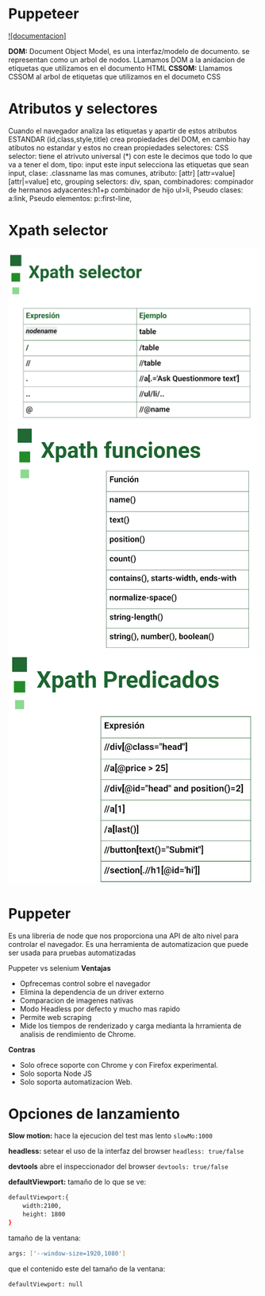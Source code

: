 # Puppeteer
[![documentacion]](https://static.platzi.com/media/public/uploads/2-slides_23b1cb97-bddc-42d3-aeb1-f9134a9b9fb9.pdf)

**DOM:** Document Object Model, es una interfaz/modelo de documento. se representan como un arbol de nodos. LLamamos DOM a la anidacion de etiquetas que utilizamos en el documento HTML
**CSSOM:** Llamamos CSSOM al arbol de etiquetas que utilizamos en el documeto CSS

# Atributos y selectores
Cuando el navegador analiza las etiquetas y apartir de estos atributos ESTANDAR (id,class,style,title) crea propiedades del DOM, en cambio hay atibutos no estandar y estos no crean propiedades
selectores: CSS selector: tiene el atrivuto universal (*) con este le decimos que todo lo que va a tener el dom, tipo: input este input selecciona las etiquetas que sean input, clase: .classname las mas comunes, atributo: [attr] [attr=value] [attr|=value] etc, grouping selectors: div, span, combinadores: compinador de hermanos adyacentes:h1+p combinador de hijo ul>li, Pseudo clases: a:link, Pseudo elementos: p::first-line,

# Xpath selector
![App Screenshot](Xpath%20selector.png)
![App Screenshot](xpath%20funciones.png)
![App Screenshot](xpath%20predicados.png)

# Puppeter
Es una libreria de node que nos proporciona una API de alto nivel para controlar el navegador. Es una herramienta de automatizacion que puede ser usada para pruebas automatizadas

Puppeter vs selenium
**Ventajas**
- Opfrecemas control sobre el navegador
- Elimina la dependencia de un driver externo
- Comparacion de imagenes nativas
- Modo Headless por defecto y mucho mas rapido
- Permite web scraping
- Mide los tiempos de renderizado y carga medianta la hrramienta de analisis de rendimiento de Chrome.

**Contras**
- Solo ofrece soporte con Chrome y con Firefox experimental.
- Solo soporta Node JS
- Solo soporta automatizacion Web.

# Opciones de lanzamiento
**Slow motion:** hace la ejecucion del test mas lento `slowMo:1000`

**headless:** setear el uso de la interfaz del browser `headless: true/false`

**devtools** abre el inspeccionador del browser `devtools: true/false`

**defaultViewport:** 
tamaño de lo que se ve:
```bash
defaultViewport:{
    width:2100,
    height: 1800
}
```
tamaño de la ventana:
```bash
args: ['--window-size=1920,1080']
```
que el contenido este del tamaño de la ventana:
```bash
defaultViewport: null
```
